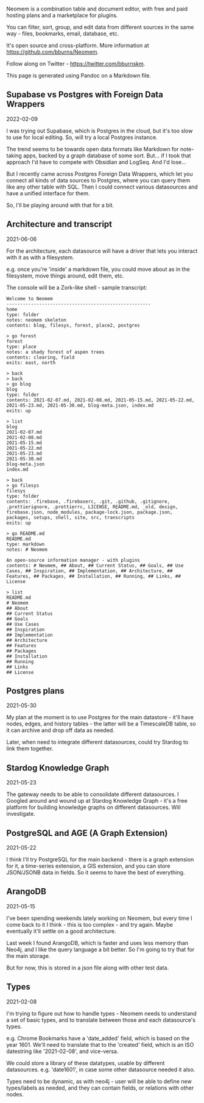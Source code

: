 <!-- # Neomem -->

Neomem is a combination table and document editor, with free and paid hosting plans and a marketplace for plugins.

You can filter, sort, group, and edit data from different sources in the same way - files, bookmarks, email, database, etc.

It's open source and cross-platform. More information at https://github.com/bburns/Neomem.

Follow along on Twitter - https://twitter.com/bburnskm.

This page is generated using Pandoc on a Markdown file.

## Supabase vs Postgres with Foreign Data Wrappers

2022-02-09

I was trying out Supabase, which is Postgres in the cloud, but it's too slow to use for local editing. So, will try a local Postgres instance.

The trend seems to be towards open data formats like Markdown for note-taking apps, backed by a graph database of some sort. But... if I took that approach I'd have to compete with Obsidian and LogSeq. And I'd lose...

But I recently came across Postgres Foreign Data Wrappers, which let you connect all kinds of data sources to Postgres, where you can query them like any other table with SQL. Then I could connect various datasources and have a unified interface for them.

So, I'll be playing around with that for a bit.

## Architecture and transcript

2021-06-06

For the architecture, each datasource will have a driver that lets you interact with it as with a filesystem.

e.g. once you're 'inside' a markdown file, you could move about as in the filesystem, move things around, edit them, etc.

The console will be a Zork-like shell - sample transcript:

    Welcome to Neomem
    -----------------------------------------------------
    home
    type: folder
    notes: neomem skeleton
    contents: blog, filesys, forest, place2, postgres

    > go forest
    forest
    type: place
    notes: a shady forest of aspen trees
    contents: clearing, field
    exits: east, north

    > back
    > back
    > go blog
    blog
    type: folder
    contents: 2021-02-07.md, 2021-02-08.md, 2021-05-15.md, 2021-05-22.md, 2021-05-23.md, 2021-05-30.md, blog-meta.json, index.md
    exits: up

    > list
    blog
    2021-02-07.md
    2021-02-08.md
    2021-05-15.md
    2021-05-22.md
    2021-05-23.md
    2021-05-30.md
    blog-meta.json
    index.md

    > back
    > go filesys
    filesys
    type: folder
    contents: .firebase, .firebaserc, .git, .github, .gitignore, .prettierignore, .prettierrc, LICENSE, README.md, _old, design, firebase.json, node_modules, package-lock.json, package.json, packages, setups, shell, site, src, transcripts
    exits: up

    > go README.md
    README.md
    type: markdown
    notes: # Neomem

    An open-source information manager - with plugins
    contents: # Neomem, ## About, ## Current Status, ## Goals, ## Use Cases, ## Inspiration, ## Implementation, ## Architecture, ## Features, ## Packages, ## Installation, ## Running, ## Links, ## License

    > list
    README.md
    # Neomem
    ## About
    ## Current Status
    ## Goals
    ## Use Cases
    ## Inspiration
    ## Implementation
    ## Architecture
    ## Features
    ## Packages
    ## Installation
    ## Running
    ## Links
    ## License

## Postgres plans

2021-05-30

My plan at the moment is to use Postgres for the main datastore - it'll have nodes, edges, and history tables - the latter will be a TimescaleDB table, so it can archive and drop off data as needed.

Later, when need to integrate different datasources, could try Stardog to link them together.

## Stardog Knowledge Graph

2021-05-23

The gateway needs to be able to consolidate different datasources. I Googled around and wound up at Stardog Knowledge Graph - it's a free platform for building knowledge graphs on different datasources. Will investigate.

## PostgreSQL and AGE (A Graph Extension)

2021-05-22

I think I'll try PostgreSQL for the main backend - there is a graph extension for it, a time-series extension, a GIS extension, and you can store JSON/JSONB data in fields. So it seems to have the best of everything.

## ArangoDB

2021-05-15

I've been spending weekends lately working on Neomem, but every time I come back to it I think - this is too complex - and try again. Maybe eventually it'll settle on a good architecture.

Last week I found ArangoDB, which is faster and uses less memory than Neo4j, and I like the query language a bit better. So I'm going to try that for the main storage.

But for now, this is stored in a json file along with other test data.

## Types

2021-02-08

I'm trying to figure out how to handle types - Neomem needs to understand a set of basic types, and to translate between those and each datasource's types.

e.g. Chrome Bookmarks have a 'date_added' field, which is based on the year 1601. We'll need to translate that to the 'created' field, which is an ISO datestring like '2021-02-08', and vice-versa.

We could store a library of these datatypes, usable by different datasources. e.g. 'date1601', in case some other datasource needed it also.

Types need to be dynamic, as with neo4j - user will be able to define new types/labels as needed, and they can contain fields, or relations with other nodes.

